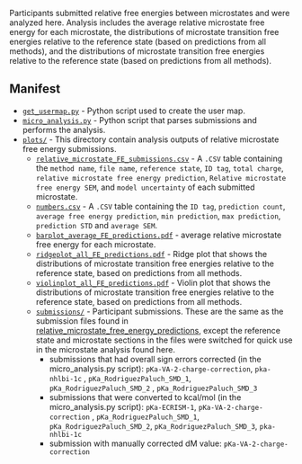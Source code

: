 
Participants submitted relative free energies between microstates and were analyzed here. Analysis includes the average relative microstate free energy for each microstate, the  distributions of microstate transition free energies relative to the reference state (based on predictions from all methods), and the distributions of microstate transition free energies relative to the reference state (based on predictions from all methods).

## Manifest
- [`get_usermap.py`](get_usermap.py) - Python script used to create the user map.
- [`micro_analysis.py`](micro_analysis.py) - Python script that parses submissions and performs the analysis.
- [`plots/`](plots/) - This directory contain analysis outputs of relative microstate free energy submissions.
  - [`relative_microstate_FE_submissions.csv`](plots/relative_microstate_FE_submissions.csv) - A `.CSV` table containing the `method name`, `file name`, `reference state`, `ID tag`, `total charge`, `relative microstate free energy prediction`, `Relative microstate free energy SEM`, and `model uncertainty` of each submitted microstate.
  - [`numbers.csv`](plots/numbers.csv) - A `.CSV` table containing the `ID tag`, `prediction count`, `average free energy prediction`, `min prediction`, `max prediction`, `prediction STD` and `average SEM`.
  - [`barplot_average_FE_predictions.pdf`](plots/barplot_average_FE_predictions.pdf) - average relative microstate free energy for each microstate.
  - [`ridgeplot_all_FE_predictions.pdf`](plots/ridgeplot_all_FE_predictions.pdf) - Ridge plot that shows the  distributions of microstate transition free energies relative to the reference state, based on predictions from all methods.
  - [`violinplot_all_FE_predictions.pdf`](plots/violinplot_all_FE_predictions.pdf) - Violin plot that shows the  distributions of microstate transition free energies relative to the reference state, based on predictions from all methods.
  - [`submissions/`](submissions/) - Participant submissions. These are the same as the submission files found in [relative_microstate_free_energy_predictions](../relative_microstate_free_energy_predictions/), except the reference state and microstate sections in the files were switched for quick use in the microstate analysis found here.
    - submissions that had overall sign errors corrected (in the micro_analysis.py script): `pKa-VA-2-charge-correction`, `pka-nhlbi-1c` , `pKa_RodriguezPaluch_SMD_1`, `pKa_RodriguezPaluch_SMD_2` , `pKa_RodriguezPaluch_SMD_3`
    - submissions that were converted to kcal/mol (in the micro_analysis.py script): `pKa-ECRISM-1`, `pKa-VA-2-charge-correction` , `pKa_RodriguezPaluch_SMD_1`, `pKa_RodriguezPaluch_SMD_2`, `pKa_RodriguezPaluch_SMD_3`, `pka-nhlbi-1c`
    - submission with manually corrected dM value: `pKa-VA-2-charge-correction`
